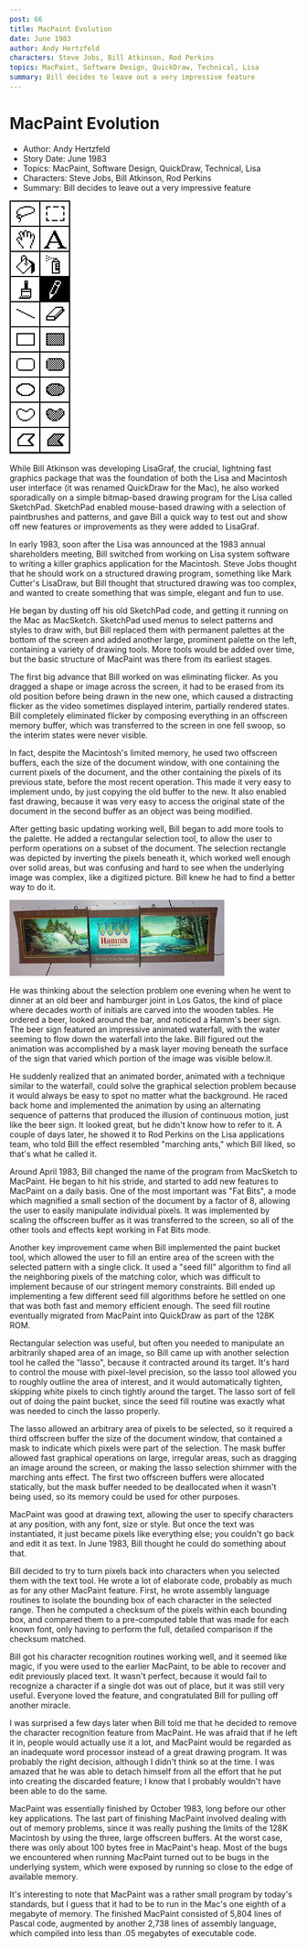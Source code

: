 ```yaml
---
post: 66
title: MacPaint Evolution
date: June 1983
author: Andy Hertzfeld
characters: Steve Jobs, Bill Atkinson, Rod Perkins
topics: MacPaint, Software Design, QuickDraw, Technical, Lisa
summary: Bill decides to leave out a very impressive feature
---
```


# MacPaint Evolution
* Author: Andy Hertzfeld
* Story Date: June 1983
* Topics: MacPaint, Software Design, QuickDraw, Technical, Lisa
* Characters: Steve Jobs, Bill Atkinson, Rod Perkins
* Summary: Bill decides to leave out a very impressive feature

![MacPaint tool palette](images/macpaint_tools.jpg) 
    
While Bill Atkinson was developing LisaGraf, the crucial, lightning fast graphics package that was the foundation of both the Lisa and Macintosh user interface (it was renamed QuickDraw for the Mac), he also worked sporadically on a simple bitmap-based drawing program for the Lisa called SketchPad.  SketchPad enabled mouse-based drawing with a selection of paintbrushes and patterns, and gave Bill a quick way to test out and show off new features or improvements as they were added to LisaGraf.

In early 1983, soon after the Lisa was announced at the 1983 annual shareholders meeting, Bill switched from working on Lisa system software to writing a killer graphics application for the Macintosh.  Steve Jobs thought that he should work on a structured drawing program, something like Mark Cutter's LisaDraw, but Bill thought that structured drawing was too complex, and wanted to create something that was simple, elegant and fun to use.

He began by dusting off his old SketchPad code, and getting it running on the Mac as MacSketch.  SketchPad used menus to select patterns and styles to draw with, but Bill replaced them with permanent palettes at the bottom of the screen and added another large, prominent palette on the left, containing a variety of drawing tools.  More tools would be added over time, but the basic structure of MacPaint was there from its earliest stages.

The first big advance that Bill worked on was eliminating flicker. As you dragged a shape or image across the screen, it had to be erased from its old position before being drawn in the new one, which caused a distracting flicker as the video sometimes displayed interim, partially rendered states.  Bill completely eliminated flicker by composing everything in an offscreen memory buffer, which was transferred to the screen in one fell swoop, so the interim states were never visible.

In fact, despite the Macintosh's limited memory, he used two offscreen buffers, each the size of the document window, with one containing the current pixels of the document, and the other containing the pixels of its previous state, before the most recent operation.  This made it very easy to implement undo, by just copying the old buffer to the new.  It also enabled fast drawing, because it was very easy to access the original state of the document in the second buffer as an object was being modified.

After getting basic updating working well, Bill began to add more tools to the palette.  He added a rectangular selection tool, to allow the user to perform operations on a subset of the document.  The selection rectangle was depicted by inverting the pixels beneath it, which worked well enough over solid areas, but was confusing and hard to see when the underlying image was complex, like a digitized picture.  Bill knew he had to find a better way to do it.

![The inspiration for "marching ants"](images/hamms_sign.jpg)

He was thinking about the selection problem one evening when he went to dinner at an old beer and hamburger joint in Los Gatos, the kind of place where decades worth of initials are carved into the wooden tables.  He ordered a beer, looked around the bar, and noticed a Hamm's beer sign. The beer sign featured an impressive animated waterfall, with the water seeming to flow down the waterfall into the lake. Bill figured out the animation was accomplished by a mask layer moving beneath the surface of the sign that varied which portion of the image was visible below.it.

He suddenly realized that an animated border, animated with a technique similar to the waterfall, could solve the graphical selection problem because it would always be easy to spot no matter what the background. He raced back home and implemented the animation by using an alternating sequence of patterns that produced the illusion of continuous motion, just like the beer sign.  It looked great, but he didn't know how to refer to it.  A couple of days later, he showed it to Rod Perkins on the Lisa applications team, who told Bill the effect resembled "marching ants," which Bill liked, so that's what he called it.

Around April 1983, Bill changed the name of the program from MacSketch to MacPaint.  He began to hit his stride, and started to add new features to MacPaint on a daily basis.  One of the most important was "Fat Bits", a mode which magnified a small section of the document by a factor of 8, allowing the user to easily manipulate individual pixels.  It was implemented by scaling the offscreen buffer as it was transferred to the screen, so all of the other tools and effects kept working in Fat Bits mode.

Another key improvement came when Bill implemented the paint bucket tool, which allowed the user to fill an entire area of the screen with the selected pattern with a single click.  It used a "seed fill" algorithm to find all the neighboring pixels of the matching color, which was difficult to implement because of our stringent memory constraints.  Bill ended up implementing a few different seed fill algorithms before he settled on one that was both fast and memory efficient enough.  The seed fill routine eventually migrated from MacPaint into QuickDraw as part of the 128K ROM.

Rectangular selection was useful, but often you needed to manipulate an arbitrarily shaped area of an image, so Bill came up with another selection tool he called the "lasso", because it contracted around its target.  It's hard to control the mouse with pixel-level precision, so the lasso tool allowed you to roughly outline the area of interest, and it would automatically tighten, skipping white pixels to cinch tightly around the target.  The lasso sort of fell out of doing the paint bucket, since the seed fill routine was exactly what was needed to cinch the lasso properly.

The lasso allowed an arbitrary area of pixels to be selected, so it required a third offscreen buffer the size of the document window, that contained a mask to indicate which pixels were part of the selection.  The mask buffer allowed fast graphical operations on large, irregular areas, such as dragging an image around the screen, or making the lasso selection shimmer with the marching ants effect.  The first two offscreen buffers were allocated statically, but the mask buffer needed to be deallocated when it wasn't being used, so its memory could be used for other purposes.

MacPaint was good at drawing text, allowing the user to specify characters at any position, with any font, size or style.  But once the text was instantiated, it just became pixels like everything else; you couldn't go back and edit it as text. In June 1983, Bill thought he could do something about that.

Bill decided to try to turn pixels back into characters when you selected them with the text tool.  He wrote a lot of elaborate code, probably as much as for any other MacPaint feature.  First, he wrote assembly language routines to isolate the bounding box of each character in the selected range.  Then he computed a checksum of the pixels within each bounding box, and compared them to a pre-computed table that was made for each known font, only having to perform the full, detailed comparison if the checksum matched.

Bill got his character recognition routines working well, and it seemed like magic, if you were used to the earlier MacPaint, to be able to recover and edit previously placed text. It wasn't perfect, because it would fail to recognize a character if a single dot was out of place, but it was still very useful.  Everyone loved the feature, and congratulated Bill for pulling off another miracle.

I was surprised a few days later when Bill told me that he decided to remove the character recognition feature from MacPaint.  He was afraid that if he left it in, people would actually use it a lot, and MacPaint would be regarded as an inadequate word processor instead of a great drawing program.  It was probably the right decision, although I didn't think so at the time.  I was amazed that he was able to detach himself from all the effort that he put into creating the discarded feature; I know that I probably wouldn't have been able to do the same.

MacPaint was essentially finished by October 1983, long before our other key applications.  The last part of finishing MacPaint involved dealing with out of memory problems, since it was really pushing the limits of the 128K Macintosh by using the three, large offscreen buffers.  At the worst case, there was only about 100 bytes free in MacPaint's heap.   Most of the bugs we encountered when running MacPaint turned out to be bugs in the underlying system, which were exposed by running so close to the edge of available memory.

It's interesting to note that MacPaint was a rather small program by today's standards, but I guess that it had to be to run in the Mac's one eighth of a megabyte of memory.  The finished MacPaint consisted of 5,804 lines of Pascal code, augmented by another 2,738 lines of assembly language, which compiled into less than .05 megabytes of executable code.